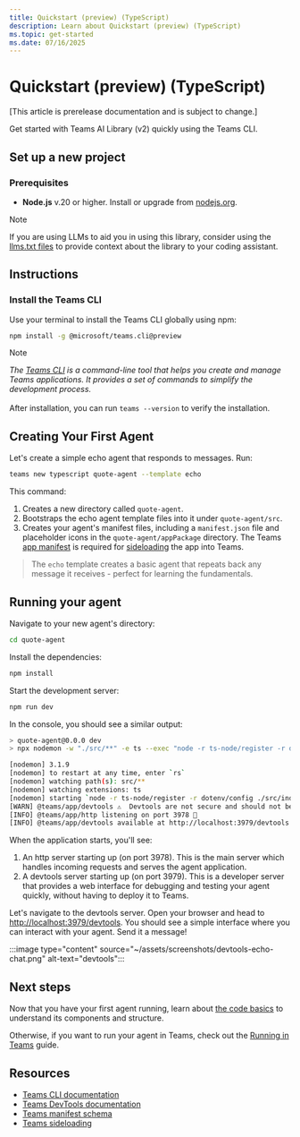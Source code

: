 ```yaml
---
title: Quickstart (preview) (TypeScript)
description: Learn about Quickstart (preview) (TypeScript)
ms.topic: get-started
ms.date: 07/16/2025
---
```


# Quickstart (preview) (TypeScript)

[This article is prerelease documentation and is subject to change.]

Get started with Teams AI Library (v2) quickly using the Teams CLI.

## Set up a new project

### Prerequisites

- **Node.js** v.20 or higher. Install or upgrade from [nodejs.org](https://nodejs.org/).

> [!NOTE]
> If you are using LLMs to aid you in using this library, consider using the [llms.txt files](./LLMs.md) to provide context about the library to your coding assistant.

## Instructions

### Install the Teams CLI

Use your terminal to install the Teams CLI globally using npm:


```sh
npm install -g @microsoft/teams.cli@preview
```


> [!NOTE]
> _The [Teams CLI](/developer-tools/cli) is a command-line tool that helps you create and manage Teams applications. It provides a set of commands to simplify the development process._<br /><br />
> After installation, you can run `teams --version` to verify the installation.

## Creating Your First Agent

Let's create a simple echo agent that responds to messages. Run:


```sh
teams new typescript quote-agent --template echo
```


This command:

1. Creates a new directory called `quote-agent`.
2. Bootstraps the echo agent template files into it under `quote-agent/src`.
3. Creates your agent's manifest files, including a `manifest.json` file and placeholder icons in the `quote-agent/appPackage` directory. The Teams [app manifest](/microsoftteams/platform/resources/schema/manifest-schema) is required for [sideloading](/microsoftteams/platform/concepts/deploy-and-publish/apps-upload) the app into Teams.

> The `echo` template creates a basic agent that repeats back any message it receives - perfect for learning the fundamentals.

## Running your agent

Navigate to your new agent's directory:


```sh
cd quote-agent
```


Install the dependencies:


```sh
npm install
```


Start the development server:


```sh
npm run dev
```


In the console, you should see a similar output:


```sh
> quote-agent@0.0.0 dev
> npx nodemon -w "./src/**" -e ts --exec "node -r ts-node/register -r dotenv/config ./src/index.ts"

[nodemon] 3.1.9
[nodemon] to restart at any time, enter `rs`
[nodemon] watching path(s): src/**
[nodemon] watching extensions: ts
[nodemon] starting `node -r ts-node/register -r dotenv/config ./src/index.ts`
[WARN] @teams/app/devtools ⚠️  Devtools are not secure and should not be used production environments ⚠️
[INFO] @teams/app/http listening on port 3978 🚀
[INFO] @teams/app/devtools available at http://localhost:3979/devtools
```


When the application starts, you'll see:

1. An http server starting up (on port 3978). This is the main server which handles incoming requests and serves the agent application.
2. A devtools server starting up (on port 3979). This is a developer server that provides a web interface for debugging and testing your agent quickly, without having to deploy it to Teams.

Let's navigate to the devtools server. Open your browser and head to [http://localhost:3979/devtools](http://localhost:3979/devtools). You should see a simple interface where you can interact with your agent. Send it a message!

:::image type="content" source="~/assets/screenshots/devtools-echo-chat.png" alt-text="devtools":::

## Next steps

Now that you have your first agent running, learn about [the code basics](code-basics.md) to understand its components and structure.

Otherwise, if you want to run your agent in Teams, check out the [Running in Teams](running-in-teams.md) guide.

## Resources

- [Teams CLI documentation](/developer-tools/cli)
- [Teams DevTools documentation](/developer-tools/devtools)
- [Teams manifest schema](/microsoftteams/platform/resources/schema/manifest-schema)
- [Teams sideloading](/microsoftteams/platform/concepts/deploy-and-publish/apps-upload)